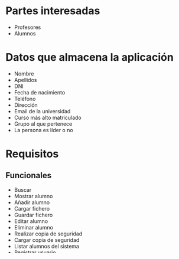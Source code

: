 
# Partes interesadas
* Profesores
* Alumnos

# Datos que almacena la aplicación

* Nombre
* Apellidos
* DNI
* Fecha de nacimiento
* Teléfono
* Dirección
* Email de la universidad
* Curso más alto matriculado
* Grupo al que pertenece
* La persona es líder o no

# Requisitos  

## Funcionales

* Buscar  
* Mostrar alumno
* Añadir alumno
* Cargar fichero
* Guardar fichero
* Editar alumno
* Eliminar alumno
* Realizar copia de seguridad
* Cargar copia de seguridad
* Listar alumnos del sistema
* Registrar usuario
* Iniciar sesión

## No funcionales

* La interfaz gráfica será la consola de comandos.
* Sin autorellenado.
* La aplicación debe mostrarse, como mínimo, en español. 
* La aplicación acepta un máximo de 150 alumnos. 
* La información se mostrará por línea de comandos y mediante lenguaje markdown o html. 
* Los datos serán guardados en un fichero binario.
* El programa será lo más sencillo posible.
* Inicialmente se dispondrá de un fichero binario donde se encontrarán las credenciales del profesor coordinador introducidas anteriormente a mano por el administrador. Los siguientes usuarios que se registren serán automáticamente de tipo ayudante pues solo puede haber un profesor coordinador.


# Prioridad de los requisitos  
 
**1.** Iniciar sesión  
**2.** Registrar usuario       
**3.** Añadir alumno   
**4.** Editar datos de alumno  
**5.** Mostrar alumno  
**6.** Eliminar alumno  
**7.** Listar alumnos  
**8.** Cargar fichero  
**9.** Guardar fichero  
**10.** Realizar copia de seguridad  
**11.** Cargar copia de seguridad     
**12.** Buscar   


